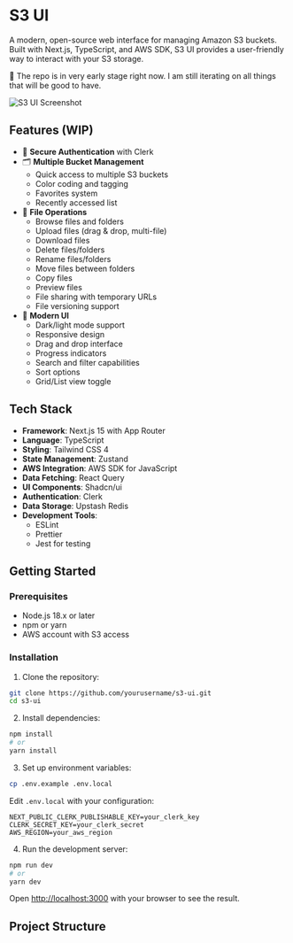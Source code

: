 # S3 UI

A modern, open-source web interface for managing Amazon S3 buckets. Built with Next.js, TypeScript, and AWS SDK, S3 UI provides a user-friendly way to interact with your S3 storage.

🚧 The repo is in very early stage right now. I am still iterating on all things that will be good to have. 

![S3 UI Screenshot](screenshot.png)

## Features (WIP)

- 🔐 **Secure Authentication** with Clerk
- 🗂️ **Multiple Bucket Management**
  - Quick access to multiple S3 buckets
  - Color coding and tagging
  - Favorites system
  - Recently accessed list
- 📁 **File Operations**
  - Browse files and folders
  - Upload files (drag & drop, multi-file)
  - Download files
  - Delete files/folders
  - Rename files/folders
  - Move files between folders
  - Copy files
  - Preview files
  - File sharing with temporary URLs
  - File versioning support
- 🎨 **Modern UI**
  - Dark/light mode support
  - Responsive design
  - Drag and drop interface
  - Progress indicators
  - Search and filter capabilities
  - Sort options
  - Grid/List view toggle

## Tech Stack

- **Framework**: Next.js 15 with App Router
- **Language**: TypeScript
- **Styling**: Tailwind CSS 4
- **State Management**: Zustand
- **AWS Integration**: AWS SDK for JavaScript
- **Data Fetching**: React Query
- **UI Components**: Shadcn/ui
- **Authentication**: Clerk
- **Data Storage**: Upstash Redis
- **Development Tools**:
  - ESLint
  - Prettier
  - Jest for testing

## Getting Started

### Prerequisites

- Node.js 18.x or later
- npm or yarn
- AWS account with S3 access

### Installation

1. Clone the repository:
```bash
git clone https://github.com/yourusername/s3-ui.git
cd s3-ui
```

2. Install dependencies:
```bash
npm install
# or
yarn install
```

3. Set up environment variables:
```bash
cp .env.example .env.local
```
Edit `.env.local` with your configuration:
```env
NEXT_PUBLIC_CLERK_PUBLISHABLE_KEY=your_clerk_key
CLERK_SECRET_KEY=your_clerk_secret
AWS_REGION=your_aws_region
```

4. Run the development server:
```bash
npm run dev
# or
yarn dev
```

Open [http://localhost:3000](http://localhost:3000) with your browser to see the result.

## Project Structure
